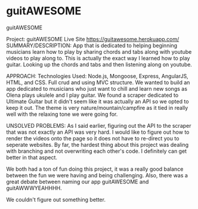 # guitAWESOME

guitAWESOME

Project: guitAWESOME Live Site https://guitawesome.herokuapp.com/
SUMMARY/DESCRIPTION:
App that is dedicated to helping beginning musicians learn how to play by sharing chords and tabs along with youtube videos to play along to. This is actually the exact way I learned how to play guitar. Looking up the chords and tabs and then listening along on youtube.

APPROACH: 
Technologies Used: Node.js, Mongoose, Express, AngularJS, HTML, and CSS. Full crud and using MVC structure.
We wanted to build an app dedicated to musicians who just want to chill and learn new songs as Olena plays ukulele and I play guitar. We found a scraper dedicated to Ultimate Guitar but it didn't seem like it was actually an API so we opted to keep it out. The theme is very nature/mountain/campfire as it tied in really well with the relaxing tone we were going for.

UNSOLVED PROBLEMS:
As I said earlier, figuring out the API to the scraper that was not exactly an API was very hard. I would like to figure out how to render the videos onto the page so it does not have to re-direct you to seperate websites. By far, the hardest thing about this project was dealing with branching and not overwriting each other's code. I definitely can get better in that aspect.

We both had a ton of fun doing this project, it was a really good balance between the fun we were having and being challenging. Also, there was a great debate between naming our app guitAWESOME and guitAWWWYEAHHHH.

We couldn't figure out something better.


